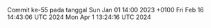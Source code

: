 Commit ke-55 pada tanggal Sun Jan 01 14:00 2023 +0100
Fri Feb 16 14:43:06 UTC 2024
Mon Apr  1 13:24:16 UTC 2024
